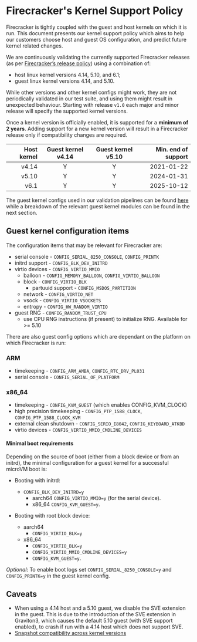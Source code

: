 # Firecracker's Kernel Support Policy

Firecracker is tightly coupled with the guest and host kernels on which it is
run. This document presents our kernel support policy which aims to help our
customers choose host and guest OS configuration, and predict future kernel
related changes.

We are continuously validating the currently supported Firecracker releases (as
per [Firecracker’s release policy](../docs/RELEASE_POLICY.md)) using a
combination of:

- host linux kernel versions 4.14, 5.10, and 6.1;
- guest linux kernel versions 4.14, and 5.10.

While other versions and other kernel configs might work, they are not
periodically validated in our test suite, and using them might result in
unexpected behaviour. Starting with release `v1.0` each major and minor release
will specify the supported kernel versions.

Once a kernel version is officially enabled, it is supported for a **minimum of
2 years**. Adding support for a new kernel version will result in a Firecracker
release only if compatibility changes are required.

| Host kernel | Guest kernel v4.14 | Guest kernel v5.10 | Min. end of support |
| ----------: | :----------------: | :----------------: | ------------------: |
|       v4.14 |          Y         |          Y         |          2021-01-22 |
|       v5.10 |          Y         |          Y         |          2024-01-31 |
|        v6.1 |          Y         |          Y         |          2025-10-12 |

The guest kernel configs used in our validation pipelines can be found
[here](../resources/guest_configs/) while a breakdown of the relevant guest
kernel modules can be found in the next section.

## Guest kernel configuration items

The configuration items that may be relevant for Firecracker are:

- serial console - `CONFIG_SERIAL_8250_CONSOLE`, `CONFIG_PRINTK`
- initrd support - `CONFIG_BLK_DEV_INITRD`
- virtio devices - `CONFIG_VIRTIO_MMIO`
  - balloon - `CONFIG_MEMORY_BALLOON`, `CONFIG_VIRTIO_BALLOON`
  - block - `CONFIG_VIRTIO_BLK`
    - partuuid support - `CONFIG_MSDOS_PARTITION`
  - network - `CONFIG_VIRTIO_NET`
  - vsock - `CONFIG_VIRTIO_VSOCKETS`
  - entropy - `CONFIG_HW_RANDOM_VIRTIO`
- guest RNG - `CONFIG_RANDOM_TRUST_CPU`
  - use CPU RNG instructions (if present) to initialize RNG. Available for >=
    5.10

There are also guest config options which are dependant on the platform on which
Firecracker is run:

### ARM

- timekeeping - `CONFIG_ARM_AMBA`, `CONFIG_RTC_DRV_PL031`
- serial console - `CONFIG_SERIAL_OF_PLATFORM`

### x86_64

- timekeeping - `CONFIG_KVM_GUEST` (which enables CONFIG_KVM_CLOCK)
- high precision timekeeping - `CONFIG_PTP_1588_CLOCK`,
  `CONFIG_PTP_1588_CLOCK_KVM`
- external clean shutdown - `CONFIG_SERIO_I8042`, `CONFIG_KEYBOARD_ATKBD`
- virtio devices - `CONFIG_VIRTIO_MMIO_CMDLINE_DEVICES`

#### Minimal boot requirements

Depending on the source of boot (either from a block device or from an initrd),
the minimal configuration for a guest kernel for a successful microVM boot is:

- Booting with initrd:

  - `CONFIG_BLK_DEV_INITRD=y`
    - aarch64 `CONFIG_VIRTIO_MMIO=y` (for the serial device).
    - x86_64 `CONFIG_KVM_GUEST=y`.

- Booting with root block device:

  - aarch64
    - `CONFIG_VIRTIO_BLK=y`
  - x86_64
    - `CONFIG_VIRTIO_BLK=y`
    - `CONFIG_VIRTIO_MMIO_CMDLINE_DEVICES=y`
    - `CONFIG_KVM_GUEST=y`.

*Optional*: To enable boot logs set `CONFIG_SERIAL_8250_CONSOLE=y` and
`CONFIG_PRINTK=y` in the guest kernel config.

## Caveats

- When using a 4.14 host and a 5.10 guest, we disable the SVE extension in the
  guest. This is due to the introduction of the SVE extension in Graviton3,
  which causes the default 5.10 guest (with SVE support enabled), to crash if
  run with a 4.14 host which does not support SVE.
- [Snapshot compatibility across kernel versions](snapshotting/snapshot-support.md#snapshot-compatibility-across-kernel-versions)
